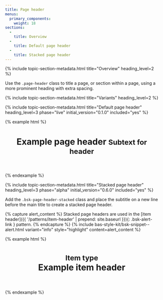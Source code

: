 ```yaml
---
title: Page header
menus:
  primary_components:
    weight: 18
sections:
  -
    title: Overview
  -
    title: Default page header
  -
    title: Stacked page header
---
```


{% include topic-section-metadata.html
  title="Overview"
  heading_level=2
%}

Use the `.page-header` class to title a page, or section within a page, using a more prominent heading with extra
spacing.

{% include topic-section-metadata.html
  title="Variants"
  heading_level=2
%}

{% include topic-section-metadata.html
  title="Default page header"
  heading_level=3
  phase="live"
  initial_version="0.1.0"
  included="yes"
%}

{% example html %}
<header class="bsk-page-header">
  <h1>Example page header <small>Subtext for header</small></h1>
</header>
{% endexample %}

{% include topic-section-metadata.html
  title="Stacked page header"
  heading_level=3
  phase="alpha"
  initial_version="0.6.0"
  included="yes"
%}

Add the `.bsk-page-header-stacked` class and place the subtitle on a new line before the main title to create a stacked
page header.

{% capture alert_content %}
Stacked page headers are used in the
[item header]({{ '/patterns/item-header' | prepend: site.baseurl }}){: .bsk-alert-link } pattern.
{% endcapture %}
{% include bas-style-kit/bsk-snippet--alert.html
  variant="info"
  style="highlight"
  content=alert_content
%}

{% example html %}
<header class="bsk-page-header bsk-page-header-stacked">
  <h1>
    <small>Item type</small>
    <br>
    Example item header
  </h1>
</header>
{% endexample %}
